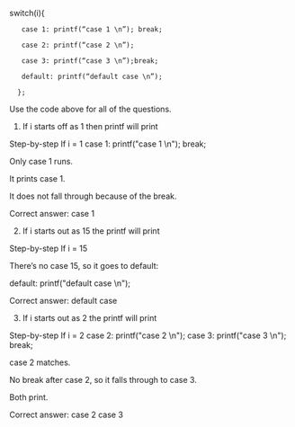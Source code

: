
switch(i){



       case 1: printf(“case 1 \n”); break;

       case 2: printf(“case 2 \n”); 

       case 3: printf(“case 3 \n”);break;

       default: printf(“default case \n”);

      }; 

  Use the code above for all of the questions.


1. If i starts off as 1 then printf will print

Step-by-step
If i = 1
case 1: 
    printf("case 1 \n"); 
    break;


Only case 1 runs.

It prints case 1.

It does not fall through because of the break.

Correct answer: case 1



2. If i starts out as  15  the printf will print  

Step-by-step
If i = 15

There’s no case 15, so it goes to default:

default: 
    printf("default case \n");

Correct answer: default case



3. If i starts out as  2   the printf will print

Step-by-step
If i = 2
case 2: 
    printf("case 2 \n"); 
case 3: 
    printf("case 3 \n");
    break;


case 2 matches.

No break after case 2, so it falls through to case 3.

Both print.

Correct answer: case 2 case 3

